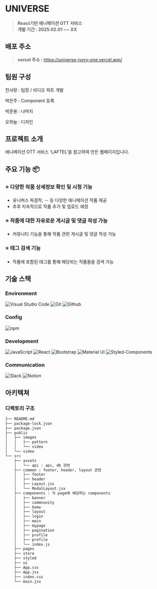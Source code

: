 # UNIVERSE

> **React기반 애니메이션 OTT 서비스** </br> **개발 기간 : 2025.02.01 ~~ XX**

## 배포 주소

> **vercel 주소 :** https://universe-ivory-one.vercel.app/

## 팀원 구성 

천사랑 : 팀장 / 비디오 파트 개발
 
박은주 : Component 등록 

박준용 : 나머지

오하늘 : 디자인



## 프로젝트 소개

애니메이션 OTT 서비스 'LAFTEL'을 참고하여 만든 웹페이지입니다.


## 주요 기능 📦

### ⭐️ 다양한 작품 상세정보 확인 및 시청 기능 
- 유니버스 독점작, -- 등 다양한 애니메이션 작품 제공
- 추후 지속적으로 작품 추가 및 업로드 예정

### ⭐️ 작품에 대한 자유로운 게시글 및 댓글 작성 가능
- 커뮤니티 기능을 통해 작품 관련 게시글 및 댓글 작성 가능

### ⭐️ 태그 검색 기능
- 작품에 포함된 태그를 통해 해당되는 작품들을 검색 가능


## 기술 스택

### Environment

![Visual Studio Code](https://img.shields.io/badge/Visual%20Studio%20Code-007ACC?style=for-the-badge&logo=Visual%20Studio%20Code&logoColor=white)
![Git](https://img.shields.io/badge/Git-F05032?style=for-the-badge&logo=Git&logoColor=white)
![Github](https://img.shields.io/badge/GitHub-181717?style=for-the-badge&logo=GitHub&logoColor=white)           

### Config
![npm](https://img.shields.io/badge/npm-CB3837?style=for-the-badge&logo=npm&logoColor=white)        

### Development
![JavaScript](https://img.shields.io/badge/JavaScript-F7DF1E?style=for-the-badge&logo=Javascript&logoColor=white)
![React](https://img.shields.io/badge/React-20232A?style=for-the-badge&logo=react&logoColor=61DAFB)
![Bootstrap](https://img.shields.io/badge/Bootstrap-7952B3?style=for-the-badge&logo=Bootstrap&logoColor=white)
![Material UI](https://img.shields.io/badge/Material%20UI-007FFF?style=for-the-badge&logo=MUI&logoColor=white)
![Styled-Components](https://img.shields.io/badge/styledcomponents-DB7093?style=for-the-badge&logo=styledcomponents&logoColor=white)

### Communication
![Slack](https://img.shields.io/badge/Slack-4A154B?style=for-the-badge&logo=Slack&logoColor=white)
![Notion](https://img.shields.io/badge/Notion-000000?style=for-the-badge&logo=Notion&logoColor=white)


## 아키텍쳐

### 디렉토리 구조
```bash
├── README.md
├── package-lock.json
├── package.json
├── public
│   ├── images
│   │   ├── pattern
│   │   └── video
│   └── video
└── src
    ├── assets
    │   └── api : api, db 관련 
    ├── common : footer, header, layout 관련
    │   ├── footer
    │   ├── header
    │   ├── Layout.jsx
    │   └── ModalLayout.jsx
    ├── components : 각 page에 해당하는 components
    │   ├── banner
    │   ├── commnunity
    │   ├── home
    │   ├── layout
    │   ├── login
    │   ├── main
    │   ├── mypage
    │   ├── pagination
    │   ├── profile
    │   ├── profile
    │   └── index.js
    ├── pages
    ├── store
    ├── styled 
    ├── ui
    ├── App.css
    ├── App.jsx
    ├── index.css
    └── main.jsx

```

